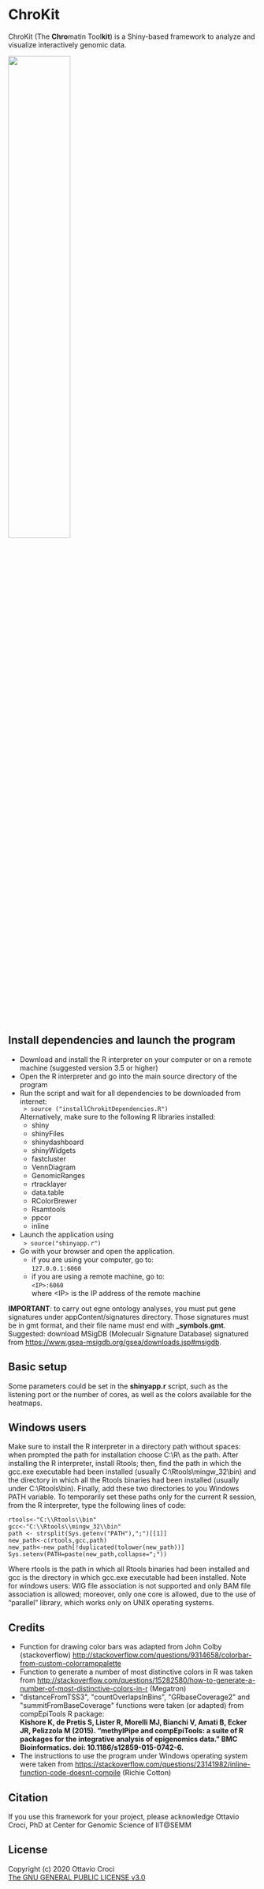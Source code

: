 # ChroKit
ChroKit (The **Chro**matin Tool**kit**) is a Shiny-based framework to analyze and visualize interactively genomic data.

<img src="https://github.com/ocroci/ChroKit/blob/master/logo2.png" height="50%" width="50%">

## Install dependencies and launch the program
- Download and install the R interpreter on your computer or on a remote machine (suggested version 3.5 or higher)
- Open the R interpreter and go into the main source directory of the program
- Run the script and wait for all dependencies to be downloaded from internet:\
 ``` > source ("installChrokitDependencies.R")```\
 Alternatively, make sure to the following R libraries installed:
  - shiny
  - shinyFiles
  - shinydashboard
  - shinyWidgets
  - fastcluster
  - VennDiagram
  - GenomicRanges
  - rtracklayer
  - data.table
  - RColorBrewer
  - Rsamtools
  - ppcor
  - inline
- Launch the application using\
  ``` > source("shinyapp.r")```
- Go with your browser and open the application.
  - if you are using your computer, go to:\
    ```127.0.0.1:6060```
  - if you are using a remote machine, go to:\
    ```<IP>:6060 ```\
    where \<IP\> is the IP address of the remote machine

**IMPORTANT**: to carry out egne ontology analyses, you must put gene signatures under appContent/signatures directory. Those signatures must be in gmt format, and their file name must end with **\_symbols.gmt**. Suggested: download MSigDB (Molecualr Signature Database) signatured from https://www.gsea-msigdb.org/gsea/downloads.jsp#msigdb. 

## Basic setup
Some parameters could be set in the **shinyapp.r** script, such as the listening port or the number of cores, as well as the colors available for the heatmaps.

## Windows users
Make sure to install the R interpreter in a directory path without spaces: when prompted the path for installation choose C:\R\ as the path.
After installing the R interpreter, install Rtools; then, find the path in which the gcc.exe executable had been installed (usually C:\Rtools\mingw_32\bin) and the directory in which all the Rtools binaries had been installed (usually under C:\Rtools\bin). Finally, add these two directories to you Windows PATH variable.
To temporarily set these paths only for the current R session, from the R interpreter, type the following lines of code:
```
rtools<-"C:\\Rtools\\bin"
gcc<-"C:\\Rtools\\mingw_32\\bin"
path <- strsplit(Sys.getenv("PATH"),";")[[1]]
new_path<-c(rtools,gcc,path)
new_path<-new_path[!duplicated(tolower(new_path))]
Sys.setenv(PATH=paste(new_path,collapse=";"))
```
Where rtools is the path in which all Rtools binaries had been installed and gcc is the directory in which gcc.exe executable had been installed. 
Note for windows users: WIG file association is not supported and only BAM file association is allowed; moreover, only one core is allowed, due to the use of “parallel” library, which works only on UNIX operating systems.

## Credits
- Function for drawing color bars was adapted from John Colby (stackoverflow) http://stackoverflow.com/questions/9314658/colorbar-from-custom-colorramppalette
- Function to generate a number of most distinctive colors in R was taken from http://stackoverflow.com/questions/15282580/how-to-generate-a-number-of-most-distinctive-colors-in-r (Megatron)
- "distanceFromTSS3", "countOverlapsInBins", "GRbaseCoverage2" and "summitFromBaseCoverage" functions were taken (or adapted) from compEpiTools R package:\
**Kishore K, de Pretis S, Lister R, Morelli MJ, Bianchi V, Amati B, Ecker JR, Pelizzola M (2015). “methylPipe and compEpiTools: a suite of R packages for the integrative analysis of epigenomics data.” BMC Bioinformatics. doi: 10.1186/s12859-015-0742-6.**
- The instructions to use the program under Windows operating system were taken from https://stackoverflow.com/questions/23141982/inline-function-code-doesnt-compile (Richie Cotton)

## Citation
If you use this framework for your project, please acknowledge Ottavio Croci, PhD at Center for Genomic Science of IIT@SEMM

## License
Copyright (c) 2020 Ottavio Croci\
[The GNU GENERAL PUBLIC LICENSE v3.0](LICENSE)
